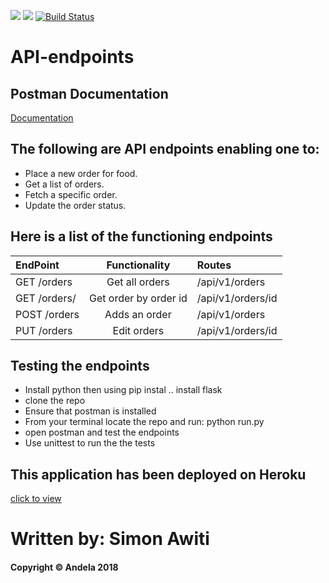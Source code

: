 <a href="https://codeclimate.com/github/codeclimate/codeclimate/maintainability"><img src="https://api.codeclimate.com/v1/badges/a99a88d28ad37a79dbf6/maintainability" /></a>
<a href="https://codeclimate.com/github/codeclimate/codeclimate/test_coverage"><img src="https://api.codeclimate.com/v1/badges/a99a88d28ad37a79dbf6/test_coverage" /></a>
[![Build Status](https://travis-ci.org/SimonAwiti/API-endpoints.svg?branch=master)](https://travis-ci.org/SimonAwiti/API-endpoints)


# API-endpoints

## Postman Documentation
[Documentation](https://documenter.getpostman.com/view/5353857/RWgjZhQb)

## The following are API endpoints enabling one to: 
* Place a new order for food.
* Get a list of orders.
* Fetch a specific order.
* Update the order status.
## Here is a list of the functioning endpoints

| EndPoint                | Functionality        | Routes            |
| :---                    |     :---:            | :---              |
| GET /orders             | Get all orders       | /api/v1/orders    |
| GET /orders/<orderId>   | Get order by order id| /api/v1/orders/id |
| POST /orders            | Adds an order        | /api/v1/orders    |
| PUT /orders             | Edit orders          | /api/v1/orders/id |
  
## Testing the endpoints

* Install python then using pip instal .. install flask
* clone the repo
* Ensure that postman is installed
* From your terminal locate the repo and run: python run.py
* open postman and test the endpoints
* Use unittest to run the the tests

## This application has been deployed on Heroku 
[click to view](https://dashboard.heroku.com/apps/fast-food-ap/logs)

# Written by: Simon Awiti
#### Copyright © Andela 2018 
